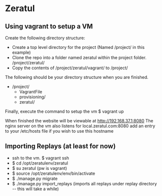 # Zeratul

## Using vagrant to setup a VM

Create the following directory structure:
* Create a top level directory for the project (Named /project/ in this example)
* Clone the repo into a folder named zeratul within the project folder. /project/zeratul/
* Copy the contents of /project/zeratul/vagrant/ to /project/

The following should be your directory structure when you are finished.

* /project/
  * VagrantFile
  * provisioning/
  * zeratul/

Finally, execute the command to setup the vm
$ vagrant up

When finished the website will be viewable at http://192.168.37.1:8080
The nginx server on the vm also listens for local.zeratul.com:8080
add an entry to your /etc/hosts file if you wish to use this hostname 


## Importing Replays (at least for now)

* ssh to the vm. $ vagrant ssh
* $ cd /opt/zeratulenv/zeratul
* $ su zeratul  (pw is vagrant)
* $ source /opt/zeratulenv/env/bin/activate
* $ ./manage.py migrate
* $ ./manage.py import_replays  (imports all replays under replay directory -- this will take a while)
